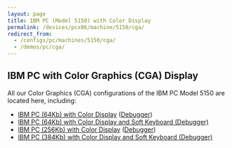 ```yaml
---
layout: page
title: IBM PC (Model 5150) with Color Display
permalink: /devices/pcx86/machine/5150/cga/
redirect_from:
  - /configs/pc/machines/5150/cga/
  - /demos/pc/cga/
---
```


IBM PC with Color Graphics (CGA) Display
----------------------------------------

All our Color Graphics (CGA) configurations of the IBM PC Model 5150 are located here, including:

* [IBM PC (64Kb) with Color Display](/devices/pcx86/machine/5150/cga/64kb/donkey/) ([Debugger](/devices/pcx86/machine/5150/cga/64kb/donkey/debugger/))
* [IBM PC (64Kb) with Color Display and Soft Keyboard (Debugger)](/devices/pcx86/machine/5150/cga/64kb/softkbd/)
* [IBM PC (256Kb) with Color Display](/devices/pcx86/machine/5150/cga/256kb/) ([Debugger](/devices/pcx86/machine/5150/cga/256kb/debugger/))
* [IBM PC (384Kb) with Color Display and Soft Keyboard (Debugger)](/devices/pcx86/machine/5150/cga/384kb/softkbd/)
